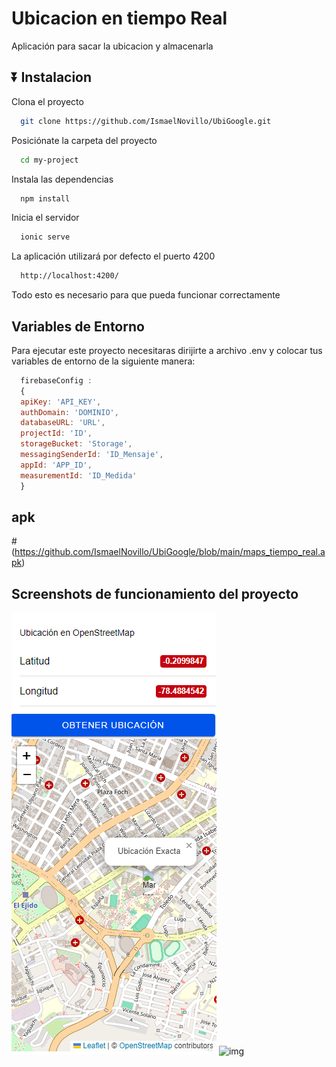 #  Ubicacion en tiempo Real 

Aplicación para sacar la ubicacion y almacenarla

## ⏬ Instalacion

Clona el proyecto

```bash
  git clone https://github.com/IsmaelNovillo/UbiGoogle.git
```

Posiciónate la carpeta del proyecto

```bash
  cd my-project
```

Instala las dependencias

```bash
  npm install
```

Inicia el servidor

```bash
  ionic serve
```



La aplicación utilizará por defecto el puerto 4200

```bash
  http://localhost:4200/
```

Todo esto es necesario para que pueda funcionar correctamente

##  Variables de Entorno

Para ejecutar este proyecto necesitaras dirijirte a archivo .env y colocar tus variables de entorno de la siguiente manera:

```js
  firebaseConfig :
  {
  apiKey: 'API_KEY',
  authDomain: 'DOMINIO',
  databaseURL: 'URL',
  projectId: 'ID',
  storageBucket: 'Storage',
  messagingSenderId: 'ID_Mensaje',
  appId: 'APP_ID',
  measurementId: 'ID_Medida'
  }
```
## apk

#(https://github.com/IsmaelNovillo/UbiGoogle/blob/main/maps_tiempo_real.apk)

## Screenshots de funcionamiento del proyecto
![img](https://github.com/IsmaelNovillo/UbiGoogle/blob/main/assets/5.png)
![img](https://github.com/IsmaelNovillo/UbiGoogle/blob/main/assets/Sin%20t%C3%ADtulo.png)

